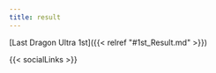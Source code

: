 ```yaml
---
title: result
---
```


[Last Dragon Ultra 1st]({{< relref "#1st_Result.md" >}}) 

{{< socialLinks >}}

